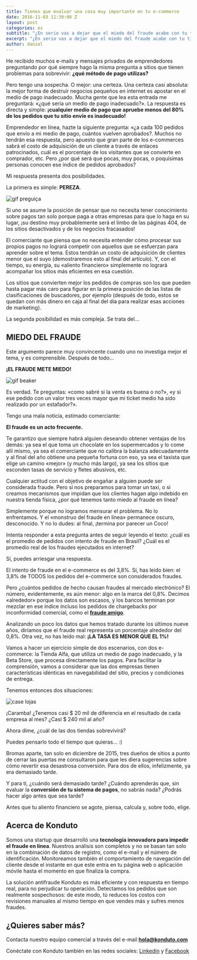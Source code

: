 ```yaml
---
title: Tienes que evaluar una cosa muy importante en tu e-commerce
date: 2016-11-03 11:39:00 Z
layout: post
categories: es
subtitle: "¿En serio vas a dejar que el miedo del fraude acabe con tu tienda en línea?"
excerpt: "¿En serio vas a dejar que el miedo del fraude acabe con tu tienda en línea?"
author: daniel
---
```


He recibido muchos e-mails y mensajes privados de emprendedores preguntando por qué siempre hago la misma pregunta a sitios que tienen problemas para sobrevivir: **¿qué método de pago utilizas?**

Pero tengo una sospecha. O mejor: una certeza. Una certeza casi absoluta: la mejor forma de destruir negocios pequeños en internet es apostar en el medio de pago inadecuado. Mucha gente que lea esta entrada me preguntará: «¿qué sería un medio de pago inadecuado?». La respuesta es directa y simple: **¡cualquier medio de pago que apruebe menos del 80% de los pedidos que tu sitio envíe es inadecuado!**

Emprendedor en línea, hazte la siguiente pregunta: «¿a cada 100 pedidos que envío a mi medio de pago, cuántos vuelven aprobados?. Muchos no tendrán esa respuesta, pero apuesto que gran parte de los e-commerces sabrá el costo de adquisición de un cliente a través de enlaces patrocinados, cuál es el porcentaje de los visitantes que se convierte en comprador, etc. Pero ¿por qué será que pocas, muy pocas, o poquísimas personas conocen ese índice de pedidos aprobados?

Mi respuesta presenta dos posibilidades.

La primera es simple: **PEREZA**.

![gif preguiça](/images/160127-lazy.gif)

Si uno se asume la posición de pensar que no necesita tener conocimiento sobre pagos tan solo porque paga a otras empresas para que lo haga en su lugar, ¡su destino muy probablemente será el limbo de las páginas 404, de los sitios desactivados y de los negocios fracasados!

El comerciante que piensa que no necesita entender cómo procesar sus propios pagos no logrará competir con aquellos que se esfuerzan para aprender sobre el tema. Estos tendrán un costo de adquisición de clientes menor que el suyo (demostraremos esto al final del artículo). Y, con el tiempo, su energía, su «aliento financiero» simplemente no logrará acompañar los sitios más eficientes en esa cuestión.

Los sitios que convierten mejor los pedidos de compras son los que pueden hasta pagar más caro para figurar en la primera posición de las listas de clasificaciones de buscadores, por ejemplo (después de todo, estos se quedan con más dinero en caja al final del día para realizar esas acciones de marketing).

La segunda posibilidad es más compleja. Se trata del…

## MIEDO DEL FRAUDE

Este argumento parece muy convincente cuando uno no investiga mejor el tema, y es comprensible. Después de todo…

**¡EL FRAUDE METE MIEDO!**

![gif beaker](/images/160127-beaker.gif)

Es verdad. Te preguntas: «como sabré si la venta es buena o no?», «y si ese pedido con un valor tres veces mayor que mi ticket medio ha sido realizado por un estafador?».

Tengo una mala noticia, estimado comerciante:

**El fraude es un acto frecuente.**

Te garantizo que siempre habrá alguien deseando obtener ventajas de los demás: ya sea el que toma un chocolate en los supermercados y lo come allí mismo, ya sea el comerciante que no calibra la balanza adecuadamente y al final del año obtiene una pequeña fortuna con eso, ya sea el taxista que elige un camino «mejor» (y mucho más largo), ya sea los sitios que esconden tasas de servicio y fletes abusivos, etc.

Cualquier actitud con el objetivo de engañar a alguien puede ser considerada fraude. Pero si nos preparamos para tomar un taxi, o si creamos mecanismos que impidan que los clientes hagan algo indebido en nuestra tienda física, ¿por qué tenemos tanto miedo al fraude en línea?

Simplemente porque no logramos mensurar el problema. No lo enfrentamos. Y el «monstruo del fraude en línea» permanece oscuro, desconocido. Y no lo dudes: al final, ¡termina por parecer un Coco!

Intenta responder a esta pregunta antes de seguir leyendo el texto: ¿cuál es el promedio de pedidos con intento de fraude en Brasil? ¿Cuál es el promedio real de los fraudes ejecutados en internet?

Sí, puedes arriesgar una respuesta.

El intento de fraude en el e-commerce es del 3,8%. Sí, has leído bien: el 3,8% de TODOS los pedidos del e-commerce son considerados fraudes.

Pero ¿cuántos pedidos de hecho causan fraudes al mercado electrónico? El número, evidentemente, es aún menor: algo en la marca del 0,8%. Decimos «alrededor» porque los datos son escasos, y los bancos terminan por mezclar en ese índice incluso los pedidos de chargebacks por inconformidad comercial, como el **[fraude amigo](https://blog.konduto.com/es/2016/05/que-es-un-fraude-amigo/?utm_source=konduto&utm_medium=blog&utm_campaign=conteudo)**.

Analizando un poco los datos que hemos tratado durante los últimos nueve años, diríamos que el fraude real representa un porcentaje alrededor del 0,8%. Otra vez, no has leído mal: **¡LA TASA ES MENOR QUE EL 1%!**

Vamos a hacer un ejercicio simple de dos escenarios, con dos e-commerce: la Tienda Alfa, que utiliza un medio de pago inadecuado, y la Beta Store, que procesa directamente los pagos. Para facilitar la comprensión, vamos a considerar que las dos empresas tienen características idénticas en navegabilidad del sitio, precios y condiciones de entrega.

Tenemos entonces dos situaciones:

![case lojas](/images/161103-case-tiendas.PNG)

¡Caramba! ¿Tenemos casi $ 20 mil de diferencia en el resultado de cada empresa al mes? ¿Casi $ 240 mil al año?

Ahora dime, ¿cuál de las dos tiendas sobrevivirá?

Puedes pensarlo todo el tiempo que quieras… :)

Bromas aparte, tan solo en diciembre de 2015, tres dueños de sitios a punto de cerrar las puertas me consultaron para que les diera sugerencias sobre cómo revertir esa desastrosa conversión. Para dos de ellos, infelizmente, ya era demasiado tarde.

Y para ti, ¿cuándo será demasiado tarde? ¿Cuándo aprenderás que, sin evaluar la **conversión de tu sistema de pagos**, no sabrás nada? ¿Podrás hacer algo antes que sea tarde?

Antes que tu aliento financiero se agote, piensa, calcula y, sobre todo, elige.

## Acerca de Konduto

Somos una startup que desarrolló una **tecnología innovadora para impedir el fraude en línea**. Nuestros análisis son completos y no se basan tan solo en la combinación de datos de registro, como el e-mail y el número de identificación. Monitoreamos también el comportamiento de navegación del cliente desde el instante en que este entra en tu página web o aplicación móvile hasta el momento en que finaliza la compra.

La solución antifraude Konduto es más eficiente y con respuesta en tiempo real, para no perjudicar tu operación. Detectamos los pedidos que son realmente sospechosos: de este modo, tú reduces los costos con revisiones manuales al mismo tiempo en que vendes más y sufres menos fraudes.

## ¿Quieres saber más?

Contacta nuestro equipo comercial a través del e-mail **hola@konduto.com**

Conéctate con Konduto también en las redes sociales: [Linkedin](https://www.linkedin.com/company/konduto) y [Facebook](https://www.facebook.com/konduto)  
